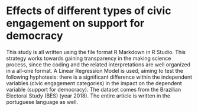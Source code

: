 # Effects of different types of civic engagement on support for democracy
This study is all written using the file format R Markdown in R Studio. This strategy works towards gaining transparency in the making science process, since the coding and the related interpretations are well organized in a all-one format. A Linear Regression Model is used, aiming to test the following hyphotesis: there is a significant difference within the independent variables (civic engagement categories) in the impact on the dependent variable (support for democracy). The dataset comes from the Brazilian Electoral Study (BES) (year 2018). The entire article is written in the portuguese language as well. 

